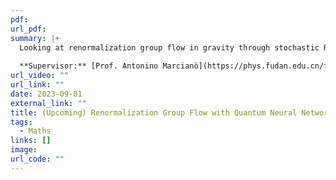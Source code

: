 ```yaml
---
pdf: 
url_pdf:
summary: |+
  Looking at renormalization group flow in gravity through stochastic Ricci flow with quantum neural networks and topological quantum field theory. We also look at connecting this to topological wormholes and string defects.
  
  **Supervisor:** [Prof. Antonino Marcianò](https://phys.fudan.edu.cn/f7/88/c7605a63368/page.html)
url_video: ""
url_link: ""
date: 2023-09-01
external_link: ""
title: (Upcoming) Renormalization Group Flow with Quantum Neural Networks
tags:
  - Maths
links: []
image: 
url_code: ""
---
```


